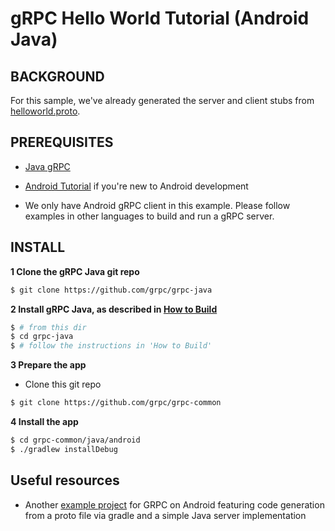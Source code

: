 gRPC Hello World Tutorial (Android Java)
========================

BACKGROUND
-------------
For this sample, we've already generated the server and client stubs from [helloworld.proto](https://github.com/grpc/grpc-common/blob/master/protos/helloworld.proto). 

PREREQUISITES
-------------
- [Java gRPC](https://github.com/grpc/grpc-java)

- [Android Tutorial](https://developer.android.com/training/basics/firstapp/index.html) if you're new to Android development

- We only have Android gRPC client in this example. Please follow examples in other languages to build and run a gRPC server.

INSTALL
-------
**1 Clone the gRPC Java git repo**
```sh
$ git clone https://github.com/grpc/grpc-java
```

**2 Install gRPC Java, as described in [How to Build](https://github.com/grpc/grpc-java#how-to-build)**
```sh
$ # from this dir
$ cd grpc-java
$ # follow the instructions in 'How to Build'
```

**3 Prepare the app**
- Clone this git repo
```sh
$ git clone https://github.com/grpc/grpc-common

```

**4 Install the app**
```sh
$ cd grpc-common/java/android
$ ./gradlew installDebug
```

Useful resources
----------------
- Another [example project](https://github.com/Lovoo/grpc-android-demo) for GRPC on Android featuring code generation from a proto file via gradle and a simple Java server implementation
